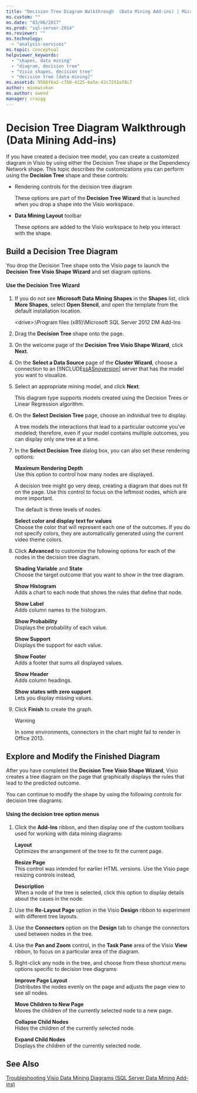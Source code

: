 ```yaml
---
title: "Decision Tree Diagram Walkthrough  (Data Mining Add-ins) | Microsoft Docs"
ms.custom: ""
ms.date: "03/06/2017"
ms.prod: "sql-server-2014"
ms.reviewer: ""
ms.technology: 
  - "analysis-services"
ms.topic: conceptual
helpviewer_keywords: 
  - "shapes, data mining"
  - "diagram, decision tree"
  - "Visio shapes, decision tree"
  - "decision tree [data mining]"
ms.assetid: 9566f6a2-c750-4125-ba5e-42c7251a78c7
author: minewiskan
ms.author: owend
manager: craigg
---
```

# Decision Tree Diagram Walkthrough  (Data Mining Add-ins)
  If you have created a decision tree model, you can create a customized diagram in Visio by using either the Decision Tree shape or the Dependency Network shape. This topic describes the customizations you can perform using the **Decision Tree** shape and these controls:  
  
-   Rendering controls for the decision tree diagram  
  
     These options are part of the **Decision Tree Wizard** that is launched when you drop a shape into the Visio workspace.  
  
-   **Data Mining Layout** toolbar  
  
     These options are added to the Visio workspace to help you interact with the shape.  
  
## Build a Decision Tree Diagram  
 You drop the Decision Tree shape onto the Visio page to launch the **Decision Tree Visio Shape Wizard** and set diagram options.  
  
#### Use the Decision Tree Wizard  
  
1.  If you do not see **Microsoft Data Mining Shapes** in the **Shapes** list, click **More Shapes**, select **Open Stencil**, and open the template from the default installation location.  
  
     \<drive>:\Program files (x85)\Microsoft SQL Server 2012 DM Add-Ins  
  
2.  Drag the **Decision Tree** shape onto the page.  
  
3.  On the welcome page of the **Decision Tree Visio Shape Wizard**, click **Next**.  
  
4.  On the **Select a Data Source** page of the **Cluster Wizard**, choose a connection to an [!INCLUDE[ssASnoversion](../includes/ssasnoversion-md.md)] server that has the model you want to visualize.  
  
5.  Select an appropriate mining model, and click **Next**.  
  
     This diagram type supports models created using the Decision Trees or Linear Regression algorithm.  
  
6.  On the **Select Decision Tree** page, choose an individual tree to display.  
  
     A tree models the interactions that lead to a particular outcome you’ve modeled; therefore, even if your model contains multiple outcomes, you can display only one tree at a time.  
  
7.  In the **Select Decision Tree** dialog box, you can also set these rendering options:  
  
     **Maximum Rendering Depth**  
     Use this option to control how many nodes are displayed.  
  
     A decision tree might go very deep, creating a diagram that does not fit on the page. Use this control to focus on the leftmost nodes, which are more important.  
  
     The default is three levels of nodes.  
  
     **Select color and display text for values**  
     Choose the color that will represent each one of the outcomes. If you do not specify colors, they are automatically generated using the current video theme colors.  
  
8.  Click **Advanced** to customize the following options for each of the nodes in the decision tree diagram.  
  
     **Shading Variable** and **State**  
     Choose the target outcome that you want to show in the tree diagram.  
  
     **Show Histogram**  
     Adds a chart to each node that shows the rules that define that node.  
  
     **Show Label**  
     Adds column names to the histogram.  
  
     **Show Probability**  
     Displays the probability of each value.  
  
     **Show Support**  
     Displays the support for each value.  
  
     **Show Footer**  
     Adds a footer that sums all displayed values.  
  
     **Show Header**  
     Adds column headings.  
  
     **Show states with zero support**  
     Lets you display missing values.  
  
9. Click **Finish** to create the graph.  
  
    > [!WARNING]  
    >  In some environments, connectors in the chart might fail to render in Office 2013.  
  
## Explore and Modify the Finished Diagram  
 After you have completed the **Decision Tree Visio Shape Wizard**, Visio creates a tree diagram on the page that graphically displays the rules that lead to the predicted outcome.  
  
 You can continue to modify the shape by using the following controls for decision tree diagrams:  
  
#### Using the decision tree option menus  
  
1.  Click the **Add-Ins** ribbon, and then display one of the custom toolbars used for working with data mining diagrams:  
  
     **Layout**  
     Optimizes the arrangement of the tree to fit the current page.  
  
     **Resize Page**  
     This control was intended for earlier HTML versions. Use the Visio page resizing controls instead,  
  
     **Description**  
     When a node of the tree is selected, click this option to display details about the cases in the node.  
  
2.  Use the **Re-Layout Page** option in the Visio **Design** ribbon to experiment with different tree layouts.  
  
3.  Use the **Connectors** option on the **Design** tab to change the connectors used between nodes in the tree.  
  
4.  Use the **Pan and Zoom** control, in the **Task Pane** area of the Visio **View** ribbon, to focus on a particular area of the diagram.  
  
5.  Right-click any node in the tree, and choose from these shortcut menu options specific to decision tree diagrams:  
  
     **Improve Page Layout**  
     Distributes the nodes evenly on the page and adjusts the page view to see all nodes.  
  
     **Move Children to New Page**  
     Moves the children of the currently selected node to a new page.  
  
     **Collapse Child Nodes**  
     Hides the children of the currently selected node.  
  
     **Expand Child Nodes**  
     Displays the children of the currently selected node.  
  
## See Also  
 [Troubleshooting Visio Data Mining Diagrams &#40;SQL Server Data Mining Add-ins&#41;](troubleshooting-visio-data-mining-diagrams-sql-server-data-mining-add-ins.md)  
  
  
